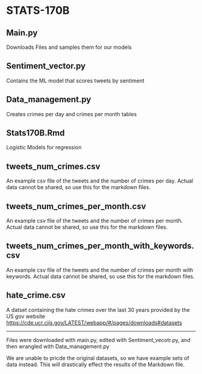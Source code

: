 # STATS-170B



## Main.py
Downloads Files and samples them for our models

## Sentiment_vector.py

Contains the ML model that scores tweets by sentiment

## Data_management.py

Creates crimes per day and crimes per month tables

## Stats170B.Rmd

Logistic Models for regression

## tweets_num_crimes.csv

An example csv file of the tweets and the number of crimes per day.  Actual data cannot be shared, so use this for the markdown files.

## tweets_num_crimes_per_month.csv

An example csv file of the tweets and the number of crimes per month.  Actual data cannot be shared, so use this for the markdown files.

## tweets_num_crimes_per_month_with_keywords.csv

An example csv file of the tweets and the number of crimes per month with keywords.  Actual data cannot be shared, so use this for the markdown files.

## hate_crime.csv

A datset containing the hate crimes over the last 30 years provided by the US gov website https://cde.ucr.cjis.gov/LATEST/webapp/#/pages/downloads#datasets

---------------------------------------------------

Files were downloaded with main.py, edited with Sentiment_vecotr.py, and then wrangled with Data_management.py

We are unable to pricde the original datasets, so we have example sets of data instead. This will drastically effect the results of the Markdown file.

